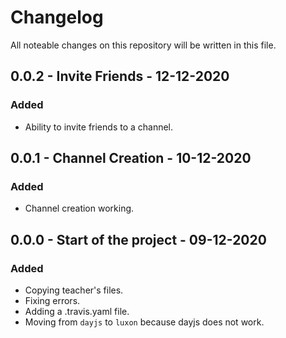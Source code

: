# Changelog

All noteable changes on this repository will be written in this file.

## 0.0.2 - Invite Friends - 12-12-2020

### Added

- Ability to invite friends to a channel.

## 0.0.1 - Channel Creation - 10-12-2020

### Added

- Channel creation working.

## 0.0.0 - Start of the project - 09-12-2020

### Added

- Copying teacher's files.
- Fixing errors.
- Adding a .travis.yaml file.
- Moving from `dayjs` to `luxon` because dayjs does not work.
